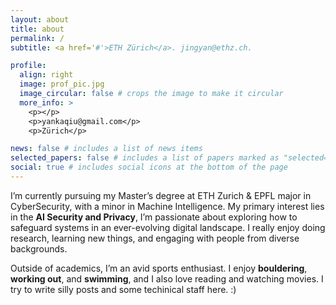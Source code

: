 ```yaml
---
layout: about
title: about
permalink: /
subtitle: <a href='#'>ETH Zürich</a>. jingyan@ethz.ch.

profile:
  align: right
  image: prof_pic.jpg
  image_circular: false # crops the image to make it circular
  more_info: >
    <p></p>
    <p>yankaqiu@gmail.com</p>
    <p>Zürich</p>

news: false # includes a list of news items
selected_papers: false # includes a list of papers marked as "selected={true}"
social: true # includes social icons at the bottom of the page
---
```


I’m currently pursuing my Master’s degree at ETH Zurich & EPFL major in CyberSecurity, with a minor in Machine Intelligence. My primary interest lies in the  **AI Security and Privacy**, I’m passionate about exploring how to safeguard systems in an ever-evolving digital landscape.
I really enjoy doing research, learning new things, and engaging with people from diverse backgrounds.

Outside of academics, I’m an avid sports enthusiast. I enjoy **bouldering**, **working out**, and **swimming**, and I also love reading and watching movies. I try to write silly posts and some techinical staff here. :)
